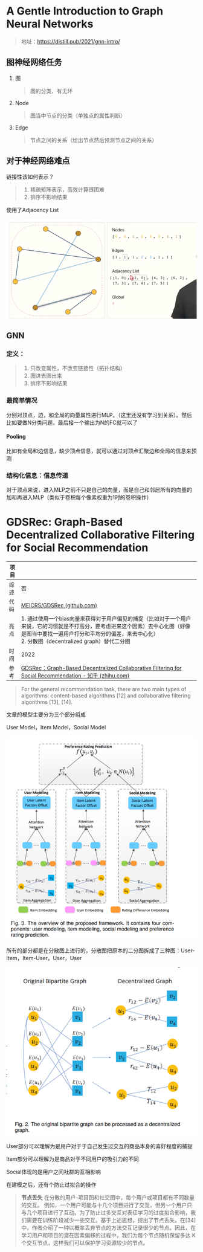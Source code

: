 # A Gentle Introduction to Graph Neural Networks

> 地址：https://distill.pub/2021/gnn-intro/

## 图神经网络任务

1. 图

   > 图的分类，有无环

2. Node

   > 图当中节点的分类（单独点的属性判断）

3. Edge

   > 节点之间的关系（给出节点然后预测节点之间的关系）

## 对于神经网络难点

链接性该如何表示？

> 1. 稀疏矩阵表示，高效计算很困难
> 2. 排序不影响结果

使用了Adjacency List

![image-20240916121111597](./assets/image-20240916121111597.png)

## GNN

### 定义：

> 1. 只改变属性，不改变链接性（拓扑结构）
> 2. 图进去图出来
> 3. 排序不影响结果

### 最简单情况

分别对顶点，边，和全局的向量属性进行MLP。（这里还没有学习到关系）。然后比如要做N分类问题，最后接一个输出为N的FC就可以了

#### Pooling

比如有全局和边信息，缺少顶点信息，就可以通过对顶点汇聚边和全局的信息来预测

### 结构化信息：信息传递

对于顶点来说，进入MLP之前不只是自己的向量，而是自己和邻居所有的向量的加和再进入MLP（类似于卷积每个像素权重为1时的卷积操作）

# GDSRec: Graph-Based Decentralized Collaborative Filtering for Social Recommendation

| 项目 |                                                              |
| ---- | ------------------------------------------------------------ |
| 综述 | 否                                                           |
| 代码 | [MEICRS/GDSRec (github.com)](https://github.com/MEICRS/GDSRec) |
| 亮点 | 1. 通过使用一个bias向量来获得对于用户偏见的捕捉（比如对于一个用户来说，它的习惯就是不打高分，要考虑进来这个因素）去中心化图（好像是图当中要找一遍用户打分和平均分的偏差，来去中心化）<br />2. 分散图（decentralized graph）替代二分图 |
| 时间 | 2022                                                         |
| 参考 | [GDSRec：Graph-Based Decentralized Collaborative Filtering for Social Recommendation - 知乎 (zhihu.com)](https://zhuanlan.zhihu.com/p/582630872) |







> For the general recommendation task, there are two main types of algorithms: content-based algorithms [12] and collaborative filtering algorithms [13], [14].

文章的模型主要分为三个部分组成

User Model，Item Model，Social Model

![image-20240917000049784](./assets/image-20240917000049784.png)

所有的部分都是在分散图上进行的，分散图把原本的二分图拆成了三种图：User-Item，Item-User，User，User

![image-20240917000401786](./assets/image-20240917000401786.png)

User部分可以理解为是用户对于于自己发生过交互的商品本身的喜好程度的捕捉

Item部分可以理解为是商品对于不同用户的吸引力的不同

Social体现的是用户之间社群的互相影响



在建模之后，还有个防止过拟合的操作

> **节点丢失**
> 在分散的用户-项目图和社交图中，每个用户或项目都有不同数量的交互。
> 例如，一个用户可能与十几个项目进行了交互，但另一个用户只与几个项目进行了互动。为了防止过多交互对表征学习的过度拟合影响，我们需要在训练阶段减少一些交互。基于上述思想，提出了节点丢失。在[34]中，作者介绍了一种以概率丢弃节点的方法交互记录很少的节点。因此，在学习用户和项目的潜在因素偏移的过程中，我们为每个节点随机保留多达 K 个交互节点，这样我们可以保护学习资源较少的节点。